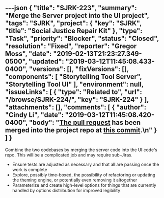 ---json
{
  "title": "SJRK-223",
  "summary": "Merge the Server project into the UI project",
  "tags": "SJRK",
  "project": {
    "key": "SJRK",
    "title": "Social Justice Repair Kit"
  },
  "type": "Task",
  "priority": "Blocker",
  "status": "Closed",
  "resolution": "Fixed",
  "reporter": "Gregor Moss",
  "date": "2019-02-13T21:23:27.349-0500",
  "updated": "2019-03-12T11:45:08.433-0400",
  "versions": [],
  "fixVersions": [],
  "components": [
    "Storytelling Tool Server",
    "Storytelling Tool UI"
  ],
  "environment": null,
  "issueLinks": [
    {
      "type": "Related to",
      "url": "/browse/SJRK-224/",
      "key": "SJRK-224"
    }
  ],
  "attachments": [],
  "comments": [
    {
      "author": "Cindy Li",
      "date": "2019-03-12T11:45:08.420-0400",
      "body": "[The pull request](https://github.com/fluid-project/sjrk-story-telling/pull/18) has been merged into the project repo at [this commit](https://github.com/fluid-project/sjrk-story-telling/commit/9864a6a8766094ee331c1dcb7921d2869f46d25f).\n"
    }
  ]
}
---
Combine the two codebases by merging the server code into the UI code's repo. This will be a complicated job and may require sub-Jiras.

* Ensure tests are adjusted as necessary and that all are passing once the work is complete
* Explore, possibly time-boxed, the possibility of refactoring or updating the theming engine, or potentially even removing it altogether
* Parameterize and create high-level options for things that are currently handled by options distribution for improved legibility

        